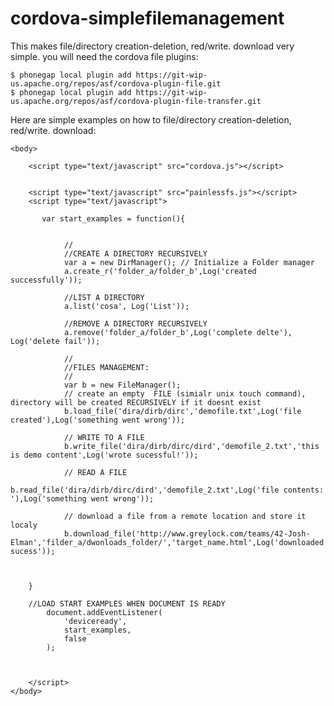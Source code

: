cordova-simplefilemanagement
============================

This makes file/directory creation-deletion, red/write. download very simple.
you will need the cordova file plugins:

```
$ phonegap local plugin add https://git-wip-us.apache.org/repos/asf/cordova-plugin-file.git
$ phonegap local plugin add https://git-wip-us.apache.org/repos/asf/cordova-plugin-file-transfer.git
```

Here are simple examples on how to file/directory creation-deletion, red/write. download:


<html>
   
    <body>
       
        <script type="text/javascript" src="cordova.js"></script>
        
        
        <script type="text/javascript" src="painlessfs.js"></script>
        <script type="text/javascript">
           
           var start_examples =	function(){
		

				//
				//CREATE A DIRECTORY RECURSIVELY
				var a = new DirManager(); // Initialize a Folder manager
		        a.create_r('folder_a/folder_b',Log('created successfully'));

				//LIST A DIRECTORY 
				a.list('cosa', Log('List'));

		        //REMOVE A DIRECTORY RECURSIVELY
		        a.remove('folder_a/folder_b',Log('complete delte'), Log('delete fail'));

				//
				//FILES MANAGEMENT:
				//
		        var b = new FileManager();
		        // create an empty  FILE (simialr unix touch command), directory will be created RECURSIVELY if it doesnt exist
		        b.load_file('dira/dirb/dirc','demofile.txt',Log('file created'),Log('something went wrong'));
		        
		        // WRITE TO A FILE
		        b.write_file('dira/dirb/dirc/dird','demofile_2.txt','this is demo content',Log('wrote sucessful!'));

		        // READ A FILE
		        b.read_file('dira/dirb/dirc/dird','demofile_2.txt',Log('file contents: '),Log('something went wrong'));
		        
		        // download a file from a remote location and store it localy
		        b.download_file('http://www.greylock.com/teams/42-Josh-Elman','filder_a/dwonloads_folder/','target_name.html',Log('downloaded sucess'));
		       

				
		}

		//LOAD START EXAMPLES WHEN DOCUMENT IS READY
            document.addEventListener(
                'deviceready', 
                start_examples, 
                false
            );

             

        </script>
    </body>
</html>





